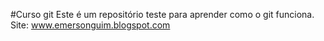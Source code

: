 #Curso git
Este é um repositório teste para aprender como o git funciona.
Site: www.emersonguim.blogspot.com

